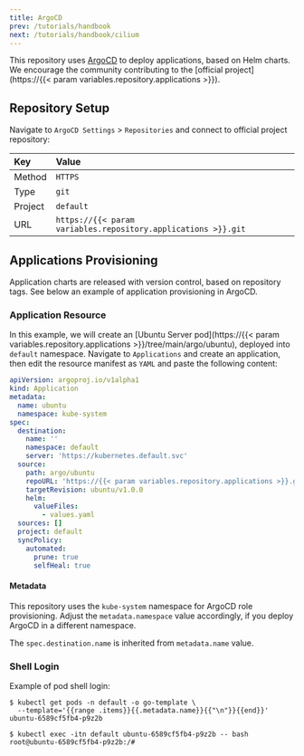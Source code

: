 ```yaml
---
title: ArgoCD
prev: /tutorials/handbook
next: /tutorials/handbook/cilium
---
```


This repository uses [ArgoCD](https://argoproj.github.io/cd) to deploy applications, based on Helm charts. We encourage the community contributing to the [official project](https://{{< param variables.repository.applications >}}).

<!--more-->

## Repository Setup

Navigate to `ArgoCD Settings` > `Repositories` and connect to official project repository:

| Key     | Value                                                         |
| :------ | :------------------------------------------------------------ |
| Method  | `HTTPS` <tr></tr>                                             |
| Type    | `git` <tr></tr>                                               |
| Project | `default` <tr></tr>                                           |
| URL     | `https://{{< param variables.repository.applications >}}.git` |

## Applications Provisioning

Application charts are released with version control, based on repository tags. See below an example of application provisioning in ArgoCD.

### Application Resource

In this example, we will create an [Ubuntu Server pod](https://{{< param variables.repository.applications >}}/tree/main/argo/ubuntu), deployed into `default` namespace. Navigate to `Applications` and create an application, then edit the resource manifest as `YAML` and paste the following content:

```yaml
apiVersion: argoproj.io/v1alpha1
kind: Application
metadata:
  name: ubuntu
  namespace: kube-system
spec:
  destination:
    name: ''
    namespace: default
    server: 'https://kubernetes.default.svc'
  source:
    path: argo/ubuntu
    repoURL: 'https://{{< param variables.repository.applications >}}.git'
    targetRevision: ubuntu/v1.0.0
    helm:
      valueFiles:
        - values.yaml
  sources: []
  project: default
  syncPolicy:
    automated:
      prune: true
      selfHeal: true
```

#### Metadata

This repository uses the `kube-system` namespace for ArgoCD role provisioning. Adjust the `metadata.namespace` value accordingly, if you deploy ArgoCD in a different namespace.

The `spec.destination.name` is inherited from `metadata.name` value.

### Shell Login

Example of pod shell login:

```shell
$ kubectl get pods -n default -o go-template \
  --template='{{range .items}}{{.metadata.name}}{{"\n"}}{{end}}'
ubuntu-6589cf5fb4-p9z2b

$ kubectl exec -itn default ubuntu-6589cf5fb4-p9z2b -- bash
root@ubuntu-6589cf5fb4-p9z2b:/#
```
